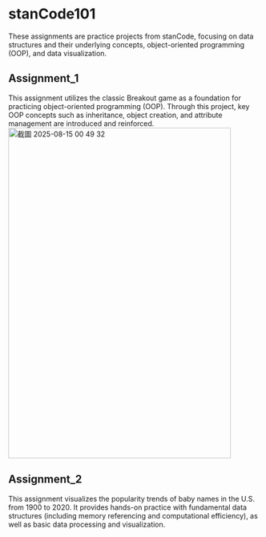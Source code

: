 # stanCode101
These assignments are practice projects from stanCode, focusing on data structures and their underlying concepts, object-oriented programming (OOP), and data visualization.

## Assignment_1
This assignment utilizes the classic Breakout game as a foundation for practicing object-oriented programming (OOP). Through this project, key OOP concepts such as inheritance, object creation, and attribute management are introduced and reinforced.
<img width="444" height="659" alt="截圖 2025-08-15 00 49 32" src="https://github.com/user-attachments/assets/bbed0ac3-0bee-4003-ba6d-d6df89c4e5b6" />

## Assignment_2
This assignment visualizes the popularity trends of baby names in the U.S. from 1900 to 2020. It provides hands-on practice with fundamental data structures (including memory referencing and computational efficiency), as well as basic data processing and visualization.
